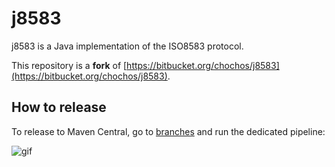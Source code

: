 # j8583

j8583 is a Java implementation of the ISO8583 protocol.

This repository is a **fork** of [https://bitbucket.org/chochos/j8583](https://bitbucket.org/chochos/j8583).

## How to release

To release to Maven Central, go to [branches](https://bitbucket.org/thibaudledent/j8583/branches/) and run the dedicated pipeline:

![gif](https://bitbucket.org/thibaudledent/j8583/src/master/how_to_release.gif)